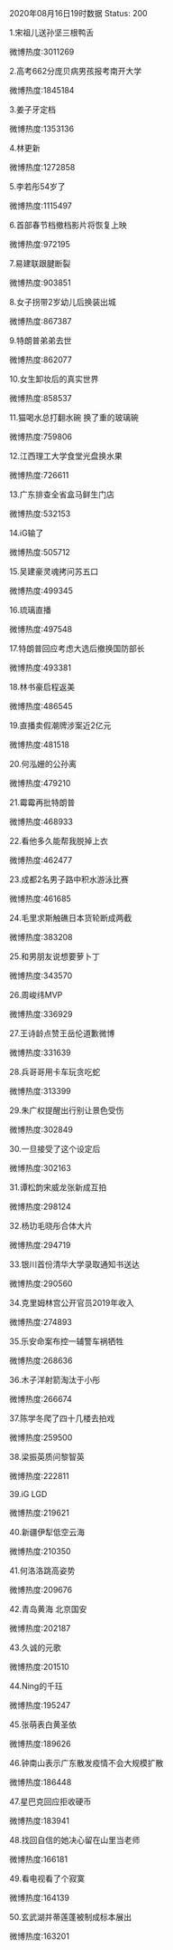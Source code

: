 2020年08月16日19时数据
Status: 200

1.宋祖儿送孙坚三根鸭舌

微博热度:3011269

2.高考662分庞贝病男孩报考南开大学

微博热度:1845184

3.姜子牙定档

微博热度:1353136

4.林更新

微博热度:1272858

5.李若彤54岁了

微博热度:1115497

6.首部春节档撤档影片将恢复上映

微博热度:972195

7.易建联跟腱断裂

微博热度:903851

8.女子拐带2岁幼儿后换装出城

微博热度:867387

9.特朗普弟弟去世

微博热度:862077

10.女生卸妆后的真实世界

微博热度:858537

11.猫喝水总打翻水碗 换了重的玻璃碗

微博热度:759806

12.江西理工大学食堂光盘换水果

微博热度:726611

13.广东排查全省盒马鲜生门店

微博热度:532153

14.iG输了

微博热度:505712

15.吴建豪灵魂拷问苏五口

微博热度:499345

16.琉璃直播

微博热度:497548

17.特朗普回应考虑大选后撤换国防部长

微博热度:493381

18.林书豪启程返美

微博热度:486545

19.直播卖假潮牌涉案近2亿元

微博热度:481518

20.何泓姗的公孙离

微博热度:479210

21.霉霉再批特朗普

微博热度:468933

22.看他多久能帮我脱掉上衣

微博热度:462477

23.成都2名男子路中积水游泳比赛

微博热度:461685

24.毛里求斯触礁日本货轮断成两截

微博热度:383208

25.和男朋友说想要萝卜丁

微博热度:343570

26.周峻纬MVP

微博热度:336929

27.王诗龄点赞王岳伦道歉微博

微博热度:331639

28.兵哥哥用卡车玩贪吃蛇

微博热度:313399

29.朱广权提醒出行别让景色受伤

微博热度:302849

30.一旦接受了这个设定后

微博热度:302163

31.谭松韵宋威龙张新成互拍

微博热度:298124

32.杨玏毛晓彤合体大片

微博热度:294719

33.银川首份清华大学录取通知书送达

微博热度:290560

34.克里姆林宫公开官员2019年收入

微博热度:274893

35.乐安命案布控一辅警车祸牺牲

微博热度:268636

36.木子洋射箭淘汰于小彤

微博热度:266674

37.陈学冬爬了四十几楼去拍戏

微博热度:259500

38.梁振英质问黎智英

微博热度:222811

39.iG LGD

微博热度:219621

40.新疆伊犁低空云海

微博热度:210350

41.何洛洛跳高姿势

微博热度:209676

42.青岛黄海 北京国安

微博热度:202187

43.久诚的元歌

微博热度:201510

44.Ning的千珏

微博热度:195247

45.张萌表白黄圣依

微博热度:189626

46.钟南山表示广东散发疫情不会大规模扩散

微博热度:186448

47.星巴克回应拒收硬币

微博热度:183941

48.找回自信的她决心留在山里当老师

微博热度:166181

49.看电视看了个寂寞

微博热度:164139

50.玄武湖并蒂莲蓬被制成标本展出

微博热度:163201

